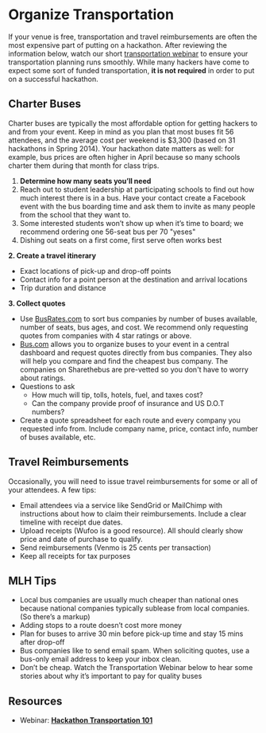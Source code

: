# Organize Transportation

If your venue is free, transportation and travel reimbursements are often the most expensive part of putting on a hackathon. After reviewing the information below, watch our short [transportation webinar](https://www.youtube.com/watch?v=wGKX\_koCPIk) to ensure your transportation planning runs smoothly. While many hackers have come to expect some sort of funded transportation, **it is not required** in order to put on a successful hackathon.

## Charter Buses

Charter buses are typically the most affordable option for getting hackers to and from your event. Keep in mind as you plan that most buses fit 56 attendees, and the average cost per weekend is $3,300 (based on 31 hackathons in Spring 2014). Your hackathon date matters as well: for example, bus prices are often higher in April because so many schools charter them during that month for class trips.

1. **Determine how many seats you’ll need**
2. Reach out to student leadership at participating schools to find out how much interest there is in a bus. Have your contact create a Facebook event with the bus boarding time and ask them to invite as many people from the school that they want to.
3. Some interested students won’t show up when it’s time to board; we recommend ordering one 56-seat bus per 70 "yeses"
4. Dishing out seats on a first come, first serve often works best

**2. Create a travel itinerary**

* Exact locations of pick-up and drop-off points
* Contact info for a point person at the destination and arrival locations
* Trip duration and distance

**3. Collect quotes**

* Use [BusRates.com](http://www.busrates.com/) to sort bus companies by number of buses available, number of seats, bus ages, and cost. We recommend only requesting quotes from companies with 4 star ratings or above.
* [Bus.com](https://www.bus.com/) allows you to organize buses to your event in a central dashboard and request quotes directly from bus companies. They also will help you compare and find the cheapest bus company. The companies on Sharethebus are pre-vetted so you don't have to worry about ratings.
* Questions to ask
  * How much will tip, tolls, hotels, fuel, and taxes cost?
  * Can the company provide proof of insurance and US D.O.T numbers?
* Create a quote spreadsheet for each route and every company you requested info from. Include company name, price, contact info, number of buses available, etc.

## Travel Reimbursements

Occasionally, you will need to issue travel reimbursements for some or all of your attendees. A few tips:

* Email attendees via a service like SendGrid or MailChimp with instructions about how to claim their reimbursements. Include a clear timeline with receipt due dates.
* Upload receipts (Wufoo is a good resource). All should clearly show price and date of purchase to qualify.
* Send reimbursements (Venmo is 25 cents per transaction)
* Keep all receipts for tax purposes

## MLH Tips

* Local bus companies are usually much cheaper than national ones because national companies typically sublease from local companies. (So there’s a markup)
* Adding stops to a route doesn’t cost more money
* Plan for buses to arrive 30 min before pick-up time and stay 15 mins after drop-off
* Bus companies like to send email spam. When soliciting quotes, use a bus-only email address to keep your inbox clean.
* Don’t be cheap. Watch the Transportation Webinar below to hear some stories about why it’s important to pay for quality buses

## Resources

* Webinar: [**Hackathon Transportation 101**](https://www.youtube.com/watch?v=wGKX\_koCPIk)
